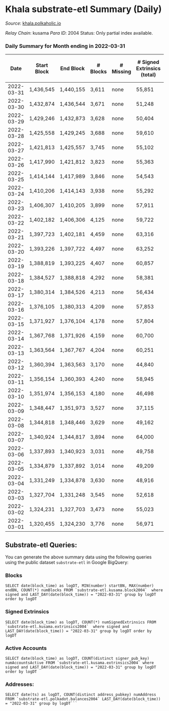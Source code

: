 # Khala substrate-etl Summary (Daily)

_Source_: [khala.polkaholic.io](https://khala.polkaholic.io)

*Relay Chain*: kusama
*Para ID*: 2004
Status: Only partial index available.


### Daily Summary for Month ending in 2022-03-31


| Date | Start Block | End Block | # Blocks | # Missing | # Signed Extrinsics (total) | # Active Accounts | # Addresses with Balances | # Events | # Transfers | # XCM Transfers In | # XCM Transfers Out |
| ---- | ----------- | --------- | -------- | --------- | --------------------------- | ----------------- | ------------------------- | -------- | ----------- | ------------------ | ------------------- |
| 2022-03-31 | 1,436,545 | 1,440,155 | 3,611 | none | 55,851 | 853 | 13,677 | 611,678 | 412 ($717,135) | 3 ($1,585.83) |   |
| 2022-03-30 | 1,432,874 | 1,436,544 | 3,671 | none | 51,248 | 824 | 13,765 | 557,498 | 343 ($289,234) | 9 ($1,320.37) |   |
| 2022-03-29 | 1,429,246 | 1,432,873 | 3,628 | none | 50,404 | 865 | 13,739 | 582,563 | 411 ($220,196) | 1 ($0.22) |   |
| 2022-03-28 | 1,425,558 | 1,429,245 | 3,688 | none | 59,610 | 829 | 13,750 | 678,901 | 354 ($355,679) | 10 ($35.03) |   |
| 2022-03-27 | 1,421,813 | 1,425,557 | 3,745 | none | 55,102 | 741 | 13,745 | 608,814 | 284 ($86,391.92) | 6 ($2.86) |   |
| 2022-03-26 | 1,417,990 | 1,421,812 | 3,823 | none | 55,363 | 725 | 13,739 | 601,360 | 248 ($63,772.78) |   |   |
| 2022-03-25 | 1,414,144 | 1,417,989 | 3,846 | none | 54,543 | 770 | 13,738 | 592,234 | 271 ($248,111) |   |   |
| 2022-03-24 | 1,410,206 | 1,414,143 | 3,938 | none | 55,292 | 796 | 13,738 | 600,821 | 294 ($286,255) | 5 ($1.49) |   |
| 2022-03-23 | 1,406,307 | 1,410,205 | 3,899 | none | 57,911 | 809 | 13,733 | 628,778 | 331 ($6,559,907) | 3 ($2.44) |   |
| 2022-03-22 | 1,402,182 | 1,406,306 | 4,125 | none | 59,722 | 815 | 13,729 | 644,998 | 297 ($1,158,142) |   |   |
| 2022-03-21 | 1,397,723 | 1,402,181 | 4,459 | none | 63,316 | 806 | 13,719 | 679,608 | 267 ($140,620) |   |   |
| 2022-03-20 | 1,393,226 | 1,397,722 | 4,497 | none | 63,252 | 693 | 13,716 | 672,786 | 221 ($149,018) |   |   |
| 2022-03-19 | 1,388,819 | 1,393,225 | 4,407 | none | 60,857 | 723 | 13,713 | 648,291 | 145 ($171,910) |   |   |
| 2022-03-18 | 1,384,527 | 1,388,818 | 4,292 | none | 58,381 | 713 | 13,708 | 612,444 | 144 ($347,021) |   |   |
| 2022-03-17 | 1,380,314 | 1,384,526 | 4,213 | none | 56,434 | 767 | 13,710 | 592,712 | 263 ($322,955) |   |   |
| 2022-03-16 | 1,376,105 | 1,380,313 | 4,209 | none | 57,853 | 707 | 13,706 | 606,587 | 176 ($235,140) |   |   |
| 2022-03-15 | 1,371,927 | 1,376,104 | 4,178 | none | 57,804 | 801 | 13,703 | 615,635 | 304 ($486,485) |   |   |
| 2022-03-14 | 1,367,768 | 1,371,926 | 4,159 | none | 60,700 | 793 | 13,697 | 647,236 | 349 ($512,388) |   |   |
| 2022-03-13 | 1,363,564 | 1,367,767 | 4,204 | none | 60,251 | 731 | 13,695 | 645,515 | 202 ($21,932.24) |   |   |
| 2022-03-12 | 1,360,394 | 1,363,563 | 3,170 | none | 44,840 | 705 | 13,694 | 479,863 | 189 ($14,712.10) |   |   |
| 2022-03-11 | 1,356,154 | 1,360,393 | 4,240 | none | 58,945 | 757 | 13,691 | 633,662 | 238 ($92,053.23) |   |   |
| 2022-03-10 | 1,351,974 | 1,356,153 | 4,180 | none | 46,498 | 762 | 13,687 | 497,867 | 385 ($1,376,667) |   |   |
| 2022-03-09 | 1,348,447 | 1,351,973 | 3,527 | none | 37,115 | 901 | 13,730 | 396,441 | 270 ($338,649) |   |   |
| 2022-03-08 | 1,344,818 | 1,348,446 | 3,629 | none | 49,162 | 853 | 13,728 | 528,447 | 244 ($108,986) |   |   |
| 2022-03-07 | 1,340,924 | 1,344,817 | 3,894 | none | 64,000 | 869 | 13,715 | 688,806 | 240 ($189,830) |   |   |
| 2022-03-06 | 1,337,893 | 1,340,923 | 3,031 | none | 49,758 | 833 | 13,709 | 530,844 | 312 ($119,779) |   |   |
| 2022-03-05 | 1,334,879 | 1,337,892 | 3,014 | none | 49,209 | 830 | 13,705 | 524,304 | 235 ($95,078.44) |   |   |
| 2022-03-04 | 1,331,249 | 1,334,878 | 3,630 | none | 48,916 | 721 | 13,699 | 529,707 | 200 ($164,127) |   |   |
| 2022-03-03 | 1,327,704 | 1,331,248 | 3,545 | none | 52,618 | 779 | 13,697 | 574,478 | 322 ($420,957) |   |   |
| 2022-03-02 | 1,324,231 | 1,327,703 | 3,473 | none | 55,023 | 639 | 13,699 | 593,076 | 146 ($74,932.52) |   |   |
| 2022-03-01 | 1,320,455 | 1,324,230 | 3,776 | none | 56,971 | 816 | 13,699 | 622,672 | 227 ($109,842) |   |   |

## Substrate-etl Queries:
You can generate the above summary data using the following queries using the public dataset `substrate-etl` in Google BigQuery:


### Blocks
```
SELECT date(block_time) as logDT, MIN(number) startBN, MAX(number) endBN, COUNT(*) numBlocks FROM `substrate-etl.kusama.block2004`  where signed and LAST_DAY(date(block_time)) = "2022-03-31" group by logDT order by logDT
```


### Signed Extrinsics
```
SELECT date(block_time) as logDT, COUNT(*) numSignedExtrinsics FROM `substrate-etl.kusama.extrinsics2004`  where signed and LAST_DAY(date(block_time)) = "2022-03-31" group by logDT order by logDT
```


### Active Accounts
```
SELECT date(block_time) as logDT, COUNT(distinct signer_pub_key) numAccountsActive FROM `substrate-etl.kusama.extrinsics2004` where signed and LAST_DAY(date(block_time)) = "2022-03-31" group by logDT order by logDT
```


### Addresses:
```
SELECT date(ts) as logDT, COUNT(distinct address_pubkey) numAddress FROM `substrate-etl.polkadot.balances2004` LAST_DAY(date(block_time)) = "2022-03-31" group by logDT```

